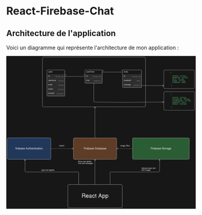 # React-Firebase-Chat

## Architecture de l'application

Voici un diagramme qui représente l'architecture de mon application :

![Diagramme d'architecture](preview/diagram-app.png)